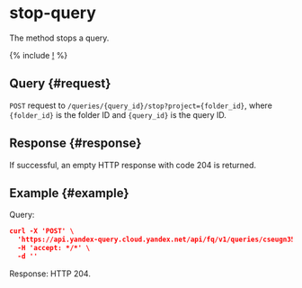 # stop-query

The method stops a query.

{% include [!](../../_includes/api-common.md) %}

## Query {#request}

`POST` request to `/queries/{query_id}/stop?project={folder_id}`, where `{folder_id}` is the folder ID and `{query_id}` is the query ID.

## Response {#response}

If successful, an empty HTTP response with code 204 is returned.

## Example {#example}

Query:

```json
curl -X 'POST' \
  'https://api.yandex-query.cloud.yandex.net/api/fq/v1/queries/cseugn35bc3r********/stop?project=b1gaue5b382m********' \
  -H 'accept: */*' \
  -d ''
```

Response: HTTP 204.
